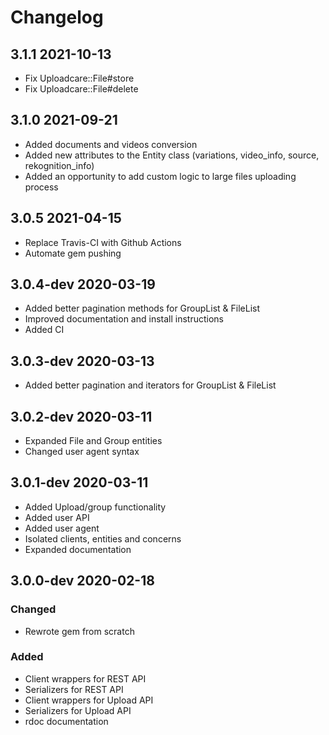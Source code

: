 # Changelog

## 3.1.1 2021-10-13

- Fix Uploadcare::File#store
- Fix Uploadcare::File#delete

## 3.1.0 2021-09-21

- Added documents and videos conversion
- Added new attributes to the Entity class (variations, video_info, source, rekognition_info)
- Added an opportunity to add custom logic to large files uploading process

## 3.0.5 2021-04-15

- Replace Travis-CI with Github Actions
- Automate gem pushing

## 3.0.4-dev 2020-03-19

- Added better pagination methods for GroupList & FileList
- Improved documentation and install instructions
- Added CI

## 3.0.3-dev 2020-03-13
- Added better pagination and iterators for GroupList & FileList

## 3.0.2-dev 2020-03-11

- Expanded File and Group entities
- Changed user agent syntax

## 3.0.1-dev 2020-03-11

- Added Upload/group functionality
- Added user API
- Added user agent
- Isolated clients, entities and concerns
- Expanded documentation

## 3.0.0-dev 2020-02-18

### Changed
- Rewrote gem from scratch

### Added

- Client wrappers for REST API
- Serializers for REST API
- Client wrappers for Upload API
- Serializers for Upload API
- rdoc documentation
